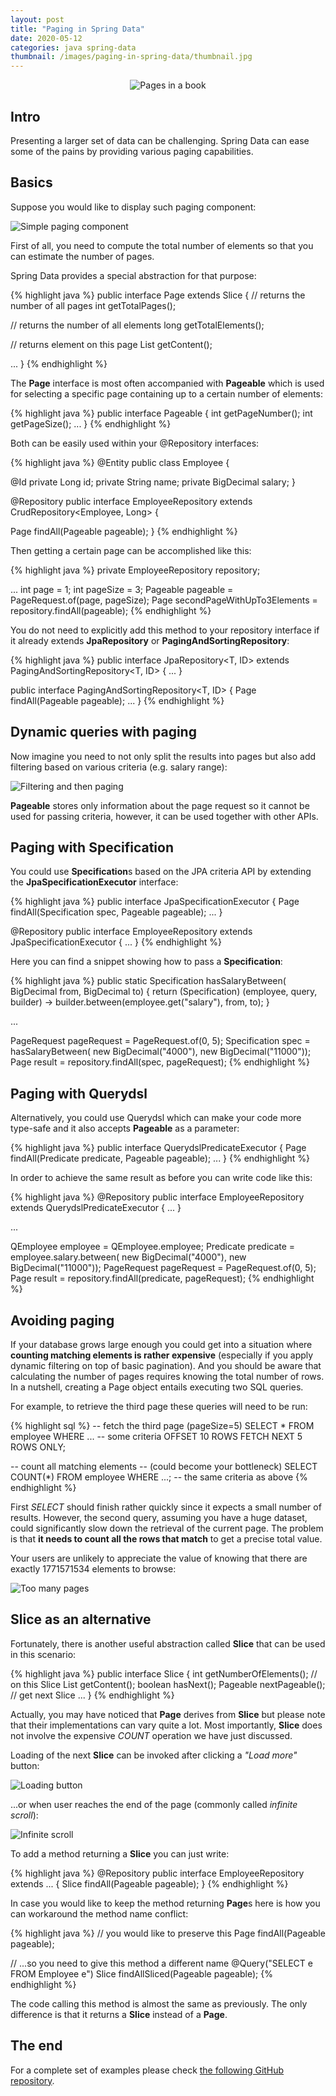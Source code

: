 ```yaml
---
layout: post
title: "Paging in Spring Data"
date: 2020-05-12
categories: java spring-data
thumbnail: /images/paging-in-spring-data/thumbnail.jpg
---
```


<div style="text-align: center; margin: 1em;">
  <img src="/images/paging-in-spring-data/book-1738609_1280.jpg"
  title="Pages in a book" class="rounded" />
</div>

Intro
-----

Presenting a larger set of data can be challenging. Spring Data can ease some
of the pains by providing various paging capabilities.

Basics
------

Suppose you would like to display such paging component:

<img src="/images/paging-in-spring-data/paging.png"
title="Simple paging component" style="clear: both;" />

First of all, you need to compute the total number of elements so that you can
estimate the number of pages.

Spring Data provides a special abstraction for that purpose:

{% highlight java %}
public interface Page<T> extends Slice<T> {
  // returns the number of all pages
  int getTotalPages();

  // returns the number of all elements
  long getTotalElements();

  // returns element on this page
  List<T> getContent();

  ...
}
{% endhighlight %}

The __Page__ interface is most often accompanied with __Pageable__ which is used
for selecting a specific page containing up to a certain number of elements:

{% highlight java %}
public interface Pageable {
  int getPageNumber();
  int getPageSize();
  ...
}
{% endhighlight %}

Both can be easily used within your @Repository interfaces:

{% highlight java %}
@Entity
public class Employee {

  @Id
  private Long id;
  private String name;
  private BigDecimal salary;
}

@Repository
public interface EmployeeRepository
  extends CrudRepository<Employee, Long> {

  Page<Employee> findAll(Pageable pageable);
}
{% endhighlight %}

Then getting a certain page can be accomplished like this:

{% highlight java %}
private EmployeeRepository repository;

...
int page = 1;
int pageSize = 3;
Pageable pageable = PageRequest.of(page, pageSize);
Page<Employee> secondPageWithUpTo3Elements =
  repository.findAll(pageable);
{% endhighlight %}

You do not need to explicitly add this method to your repository interface
if it already extends __JpaRepository__ or __PagingAndSortingRepository__:

{% highlight java %}
public interface JpaRepository<T, ID>
  extends PagingAndSortingRepository<T, ID> { ... }

public interface PagingAndSortingRepository<T, ID> {
  Page<T> findAll(Pageable pageable);
  ...
}
{% endhighlight %}


Dynamic queries with paging
---------------------------

Now imagine you need to not only split the results into pages but also add
filtering based on various criteria (e.g. salary range):

<img src="/images/paging-in-spring-data/filtering-and-paging.png"
title="Filtering and then paging" style="clear: both;" />

__Pageable__ stores only information about the page request so it cannot be
used for passing criteria, however, it can be used together with other APIs.


Paging with Specification
-------------------------

You could use <strong>Specification</strong>s based on the JPA criteria API
by extending the __JpaSpecificationExecutor__ interface:

{% highlight java %}
public interface JpaSpecificationExecutor<T> {
  Page<T> findAll(Specification<T> spec, Pageable pageable);
  ...
}

@Repository
public interface EmployeeRepository
  extends JpaSpecificationExecutor<Employee> { ... }
{% endhighlight %}

Here you can find a snippet showing how to pass a __Specification__:

{% highlight java %}
public static Specification<Employee> hasSalaryBetween(
    BigDecimal from, BigDecimal to) {
  return (Specification<Employee>) (employee, query, builder) ->
      builder.between(employee.get("salary"), from, to);
}

...

PageRequest pageRequest = PageRequest.of(0, 5);
Specification<Employee> spec = hasSalaryBetween(
  new BigDecimal("4000"), new BigDecimal("11000"));
Page<Employee> result = repository.findAll(spec, pageRequest);
{% endhighlight %}


Paging with Querydsl
--------------------

Alternatively, you could use Querydsl which can make your code more type-safe
and it also accepts __Pageable__ as a parameter:

{% highlight java %}
public interface QuerydslPredicateExecutor<T> {
  Page<T> findAll(Predicate predicate, Pageable pageable);
  ...
}
{% endhighlight %}

In order to achieve the same result as before you can write code like this:

{% highlight java %}
@Repository
public interface EmployeeRepository extends
  QuerydslPredicateExecutor<Employee> { ... }

...

QEmployee employee = QEmployee.employee;
Predicate predicate = employee.salary.between(
    new BigDecimal("4000"), new BigDecimal("11000"));
PageRequest pageRequest = PageRequest.of(0, 5);
Page<Employee> result = repository.findAll(predicate, pageRequest);
{% endhighlight %}


Avoiding paging
---------------

If your database grows large enough you could get into a situation where
__counting matching elements is rather expensive__ (especially if you
apply dynamic filtering on top of basic pagination). And you should be aware
that calculating the number of pages requires knowing the total number
of rows. In a nutshell, creating a Page object entails executing
two SQL queries.

For example, to retrieve the third page these queries will need to be run:

{% highlight sql %}
-- fetch the third page (pageSize=5)
SELECT *
FROM employee
WHERE ... -- some criteria
OFFSET 10 ROWS
FETCH NEXT 5 ROWS ONLY;

-- count all matching elements
-- (could become your bottleneck)
SELECT COUNT(*)
FROM employee
WHERE ...; -- the same criteria as above
{% endhighlight %}

First _SELECT_ should finish rather quickly since it expects a small
number of results. However, the second query, assuming you have a huge dataset,
could significantly slow down the retrieval of the current page. The problem is
that __it needs to count all the rows that match__ to get a precise total value.

Your users are unlikely to appreciate the value of knowing that there are
exactly 1771571534 elements to browse:

<img src="/images/paging-in-spring-data/too-many-pages.png"
title="Too many pages" style="clear: both;" />


Slice as an alternative
-----------------------

Fortunately, there is another useful abstraction called __Slice__ that can
be used in this scenario:

{% highlight java %}
public interface Slice<T> {
  int getNumberOfElements(); // on this Slice
  List<T> getContent();
  boolean hasNext();
  Pageable nextPageable(); // get next Slice
  ...
}
{% endhighlight %}

Actually, you may have noticed that __Page__ derives from __Slice__ but please
note that their implementations can vary quite a lot. Most importantly,
__Slice__ does not involve the expensive _COUNT_ operation we have just discussed.

Loading of the next __Slice__ can be invoked after clicking a _"Load more"_ button:

<img src="/images/paging-in-spring-data/loading-button.gif"
title="Loading button" style="clear: both;" />

...or when user reaches the end of the page (commonly called _infinite scroll_):

<img src="/images/paging-in-spring-data/infinite-scroll.gif"
title="Infinite scroll" style="clear: both;" />

To add a method returning a __Slice__ you can just write:

{% highlight java %}
@Repository
public interface EmployeeRepository extends ... {
  Slice<Employee> findAll(Pageable pageable);
}
{% endhighlight %}

In case you would like to keep the method returning <strong>Page</strong>s
here is how you can workaround the method name conflict:

{% highlight java %}
// you would like to preserve this
Page<Employee> findAll(Pageable pageable);

// ...so you need to give this method a different name
@Query("SELECT e FROM Employee e")
Slice<Employee> findAllSliced(Pageable pageable);
{% endhighlight %}

The code calling this method is almost the same as previously. The only difference
is that it returns a __Slice__ instead of a __Page__.

The end
-------

<div class="my-info">
For a complete set of examples please check <a href="https://github.com/mbukowicz/spring-data-queries">the following GitHub repository</a>.
</div>
